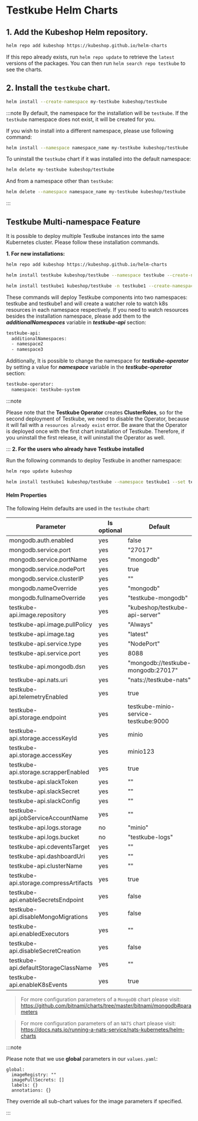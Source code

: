 # Testkube Helm Charts

## 1. Add the Kubeshop Helm repository.

```sh
helm repo add kubeshop https://kubeshop.github.io/helm-charts
```

If this repo already exists, run `helm repo update` to retrieve
the `latest` versions of the packages. You can then run `helm search repo
testkube` to see the charts.

## 2. Install the `testkube` chart.

```sh
helm install --create-namespace my-testkube kubeshop/testkube
```

:::note
By default, the namespace for the installation will be `testkube`. If the `testkube` namespace does not exist, it will be created for you.

If you wish to install into a different namespace, please use following command:

```sh
helm install --namespace namespace_name my-testkube kubeshop/testkube
```

To uninstall the `testkube` chart if it was installed into the default namespace:

```sh
helm delete my-testkube kubeshop/testkube
```

And from a namespace other than `testkube`:

```sh
helm delete --namespace namespace_name my-testkube kubeshop/testkube
```

:::

## Testkube Multi-namespace Feature

It is possible to deploy multiple Testkube instances into the same Kubernetes cluster. Please follow these installation commands.

**1. For new installations:**

```sh
helm repo add kubeshop https://kubeshop.github.io/helm-charts

helm install testkube kubeshop/testkube --namespace testkube --create-namespace --set testkube-api.multinamespace.enabled=true

helm install testkube1 kubeshop/testkube -n testkube1 --create-namespace --set testkube-api.multinamespace.enabled=true --set testkube-operator.enabled=false
```

These commands will deploy Testkube components into two namespaces: testkube and testkube1 and will create a watcher role to watch k8s resources in each namespace respectively. If you need to watch resources besides the installation namespace, please add them to the **_additionalNamespaces_** variable in **_testkube-api_** section:

```sh
testkube-api:
  additionalNamespaces:
  - namespace2
  - namespace3

```

Additionally, It is possible to change the namespace for **_testkube-operator_** by setting a value for **_namespace_** variable in the **_testkube-operator_** section:

```sh
testkube-operator:
  namespace: testkube-system
```

:::note

Please note that the **Testkube Operator** creates **ClusterRoles**, so for the second deployment of Testkube, we need to disable the Operator, because it will fail with a `resources already exist` error. Be aware that the Operator is deployed once with the first chart installation of Testkube. Therefore, if you uninstall the first release, it will uninstall the Operator as well.

:::
**2. For the users who already have Testkube installed**

Run the following commands to deploy Testkube in another namespace:

```sh
helm repo update kubeshop

helm install testkube1 kubeshop/testkube --namespace testkube1 --set testkube-api.multinamespace.enabled=true --set testkube-operator.enabled=false
```

#### Helm Properties

The following Helm defaults are used in the `testkube` chart:

| Parameter                              | Is optional | Default                              | Additional details                          |
| -------------------------------------- | ----------- | ------------------------------------ | ------------------------------------------- |
| mongodb.auth.enabled                   | yes         | false                                |
| mongodb.service.port                   | yes         | "27017"                              |
| mongodb.service.portName               | yes         | "mongodb"                            |
| mongodb.service.nodePort               | yes         | true                                 |
| mongodb.service.clusterIP              | yes         | ""                                   |
| mongodb.nameOverride                   | yes         | "mongodb"                            |
| mongodb.fullnameOverride               | yes         | "testkube-mongodb"                   |
| testkube-api.image.repository          | yes         | "kubeshop/testkube-api-server"       |
| testkube-api.image.pullPolicy          | yes         | "Always"                             |
| testkube-api.image.tag                 | yes         | "latest"                             |
| testkube-api.service.type              | yes         | "NodePort"                           |
| testkube-api.service.port              | yes         | 8088                                 |
| testkube-api.mongodb.dsn               | yes         | "mongodb://testkube-mongodb:27017"   |
| testkube-api.nats.uri                  | yes         | "nats://testkube-nats"               |
| testkube-api.telemetryEnabled          | yes         | true                                 |
| testkube-api.storage.endpoint          | yes         | testkube-minio-service-testkube:9000 |
| testkube-api.storage.accessKeyId       | yes         | minio                                |
| testkube-api.storage.accessKey         | yes         | minio123                             |
| testkube-api.storage.scrapperEnabled   | yes         | true                                 |
| testkube-api.slackToken                | yes         | ""                                   |
| testkube-api.slackSecret               | yes         | ""                                   |
| testkube-api.slackConfig               | yes         | ""                                   |
| testkube-api.jobServiceAccountName     | yes         | ""                                   |
| testkube-api.logs.storage              | no          | "minio"                              |
| testkube-api.logs.bucket               | no          | "testkube-logs"                      |
| testkube-api.cdeventsTarget            | yes         | ""                                   |
| testkube-api.dashboardUri              | yes         | ""                                   |
| testkube-api.clusterName               | yes         | ""                                   |
| testkube-api.storage.compressArtifacts | yes         | true                                 |
| testkube-api.enableSecretsEndpoint     | yes         | false                                | [Learn more](./secrets-enable-endpoint.md)  |
| testkube-api.disableMongoMigrations    | yes         | false                                |
| testkube-api.enabledExecutors          | yes         | ""                                   |
| testkube-api.disableSecretCreation     | yes         | false                                | [Learn more](./secrets-disable-creation.md) |
| testkube-api.defaultStorageClassName   | yes         | ""                                   |
| testkube-api.enableK8sEvents           | yes         | true                                 |

> For more configuration parameters of a `MongoDB` chart please visit:
> <https://github.com/bitnami/charts/tree/master/bitnami/mongodb#parameters>

> For more configuration parameters of an `NATS` chart please visit:
> <https://docs.nats.io/running-a-nats-service/nats-kubernetes/helm-charts>

:::note

Please note that we use **global** parameters in our `values.yaml`:

```
global:
  imageRegistry: ""
  imagePullSecrets: []
  labels: {}
  annotations: {}
```

They override all sub-chart values for the image parameters if specified.

:::
